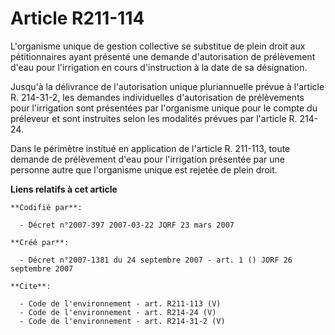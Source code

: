 # Article R211-114

L'organisme unique de gestion collective se substitue de plein droit aux pétitionnaires ayant présenté une demande
d'autorisation de prélèvement d'eau pour l'irrigation en cours d'instruction à la date de sa désignation. 

Jusqu'à la délivrance de l'autorisation unique pluriannuelle prévue à l'article R. 214-31-2, les demandes individuelles
d'autorisation de prélèvements pour l'irrigation sont présentées par l'organisme unique pour le compte du préleveur et sont
instruites selon les modalités prévues par l'article R. 214-24. 

Dans le périmètre institué en application de l'article R. 211-113, toute demande de prélèvement d'eau pour l'irrigation
présentée par une personne autre que l'organisme unique est rejetée de plein droit.

**Liens relatifs à cet article**

	**Codifié par**:

	  - Décret n°2007-397 2007-03-22 JORF 23 mars 2007

	**Créé par**:

	  - Décret n°2007-1381 du 24 septembre 2007 - art. 1 () JORF 26 septembre 2007

	**Cite**:

	  - Code de l'environnement - art. R211-113 (V)
	  - Code de l'environnement - art. R214-24 (V)
	  - Code de l'environnement - art. R214-31-2 (V)
